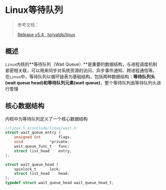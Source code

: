 # Linux等待队列

> 参考文档：
>
> [Release v5.4 · torvalds/linux](https://github.com/torvalds/linux/releases/tag/v5.4)



## 概述

`Linux`内核的**等待队列（Wait Queue）**是重要的数据结构，与进程调度机制紧密相关联，可以用来同步对系统资源的访问、异步事件通知、跨进程通信等。
在`Linux`中，等待队列以循环链表为基础结构，包括两种数据结构：**等待队列头(wait queue head)**和**等待队列元素(wait queue)**，整个等待队列由等待队列头进行管理



## 核心数据结构

内核中为等待队列定义了一个核心数据结构

```c
//linux-5.4/include/linux/wait.h
struct wait_queue_entry {
	unsigned int		flags;
	void			*private;
	wait_queue_func_t	func;
	struct list_head	entry;
};

struct wait_queue_head {
	spinlock_t		lock;
	struct list_head	head;
};
typedef struct wait_queue_head wait_queue_head_t;
```

